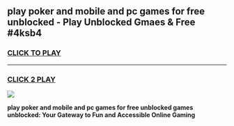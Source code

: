 
## play poker and mobile and pc games for free unblocked - Play Unblocked Gmaes & Free #4ksb4
<h3>
<a href="https://news.freeplayer.one?title=play_poker_and_mobile_and_pc_games_for_free_unblocked&ref=24F">CLICK TO PLAY</a></h3>
<hr>

<h3>
<a href="https://news.freeplayer.one?title=play_poker_and_mobile_and_pc_games_for_free_unblocked&ref=24F">CLICK 2 PLAY</a>
  
</h3>

<a href="https://news.freeplayer.one?title=play_poker_and_mobile_and_pc_games_for_free_unblocked&ref=24F/"><img src="https://clearcache.store/games.png"></a>


**play poker and mobile and pc games for free unblocked games unblocked: Your Gateway to Fun and Accessible Online Gaming**
